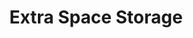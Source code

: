 ---
title: "Extra Space Storage"
url: /round-rock/extra-space-storage-double-creek-drive/
shop: storage rental
---